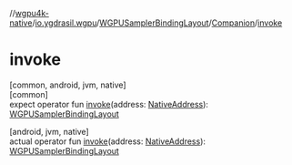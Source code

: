 //[wgpu4k-native](../../../../index.md)/[io.ygdrasil.wgpu](../../index.md)/[WGPUSamplerBindingLayout](../index.md)/[Companion](index.md)/[invoke](invoke.md)

# invoke

[common, android, jvm, native]\
[common]\
expect operator fun [invoke](invoke.md)(address: [NativeAddress](../../../ffi/-native-address/index.md)): [WGPUSamplerBindingLayout](../index.md)

[android, jvm, native]\
actual operator fun [invoke](invoke.md)(address: [NativeAddress](../../../ffi/-native-address/index.md)): [WGPUSamplerBindingLayout](../index.md)